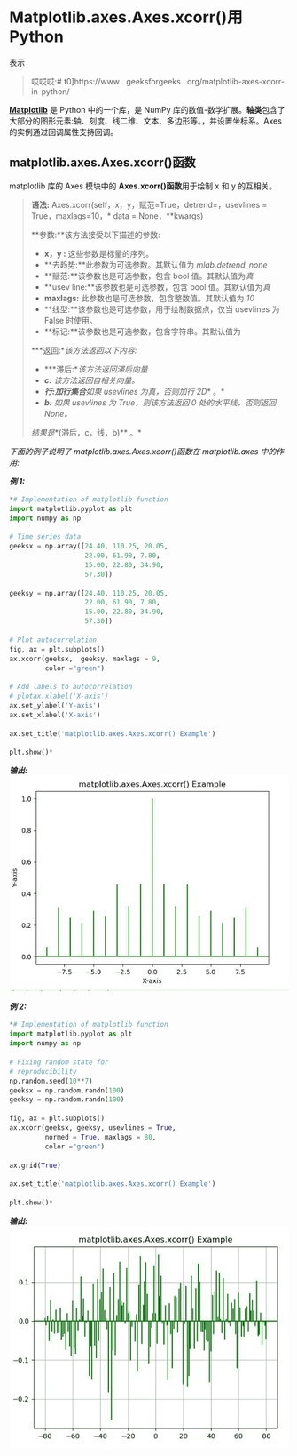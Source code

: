 # Matplotlib.axes.Axes.xcorr()用 Python

表示

> 哎哎哎:# t0]https://www . geeksforgeeks . org/matplotlib-axes-xcorr-in-python/

**[Matplotlib](https://www.geeksforgeeks.org/python-introduction-matplotlib/)** 是 Python 中的一个库，是 NumPy 库的数值-数学扩展。**轴类**包含了大部分的图形元素:轴、刻度、线二维、文本、多边形等。，并设置坐标系。Axes 的实例通过回调属性支持回调。

## matplotlib.axes.Axes.xcorr()函数

matplotlib 库的 Axes 模块中的 **Axes.xcorr()函数**用于绘制 x 和 y 的互相关。

> **语法:** Axes.xcorr(self，x，y，赋范=True，detrend=，usevlines = True，maxlags=10，* data = None，**kwargs)
> 
> **参数:**该方法接受以下描述的参数:
> 
> *   **x，y :** 这些参数是标量的序列。
> *   **去趋势:**此参数为可选参数。其默认值为 *mlab.detrend_none*
> *   **赋范:**该参数也是可选参数，包含 bool 值。其默认值为*真*
> *   **usev line:**该参数也是可选参数，包含 bool 值。其默认值为*真*
> *   **maxlags:** 此参数也是可选参数，包含整数值。其默认值为 *10*
> *   **线型:**该参数也是可选参数，用于绘制数据点，仅当 usevlines 为 False 时使用。
> *   **标记:**该参数也是可选参数，包含字符串。其默认值为
> 
> ***返回:**该方法返回以下内容:*
> 
> *   ***滞后:**该方法返回滞后向量*
> *   ***c:** 该方法返回自相关向量。*
> *   ***行:**加**行集合**如果 usevlines 为真，否则加**行 2D** 。*
> *   ***b:** 如果 usevlines 为 True，则该方法返回 0 处的水平线，否则返回 None。*
> 
> *结果是**(滞后，c，线，b)** 。*

*下面的例子说明了 matplotlib.axes.Axes.xcorr()函数在 matplotlib.axes 中的作用:*

***例 1:***

```py
*# Implementation of matplotlib function
import matplotlib.pyplot as plt
import numpy as np

# Time series data
geeksx = np.array([24.40, 110.25, 20.05,
                   22.00, 61.90, 7.80, 
                   15.00, 22.80, 34.90, 
                   57.30])

geeksy = np.array([24.40, 110.25, 20.05, 
                   22.00, 61.90, 7.80, 
                   15.00, 22.80, 34.90, 
                   57.30])

# Plot autocorrelation
fig, ax = plt.subplots()
ax.xcorr(geeksx,  geeksy, maxlags = 9,
         color ="green")

# Add labels to autocorrelation 
# plotax.xlabel('X-axis')
ax.set_ylabel('Y-axis')
ax.set_xlabel('X-axis')

ax.set_title('matplotlib.axes.Axes.xcorr() Example')

plt.show()*
```

***输出:**
![](img/61d38a2bfcb3560c2c4714c45ef6d605.png)*

***例 2:***

```py
*# Implementation of matplotlib function
import matplotlib.pyplot as plt
import numpy as np

# Fixing random state for
# reproducibility
np.random.seed(10**7)
geeksx = np.random.randn(100)
geeksy = np.random.randn(100)

fig, ax = plt.subplots()
ax.xcorr(geeksx, geeksy, usevlines = True,
         normed = True, maxlags = 80, 
         color ="green")

ax.grid(True)

ax.set_title('matplotlib.axes.Axes.xcorr() Example')

plt.show()*
```

***输出:**
![](img/86098aa4f72fe1bd2dfc391d8815b072.png)*